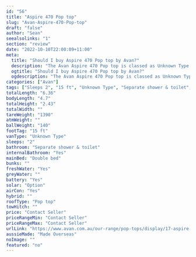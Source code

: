 ```yaml
---
id: "56"
title: "Aspire 470 Pop top"
slug: "Avan-Aspire-470-Pop-top"
draft: "false"
author: "Sean"
seealsolinks: "1"
section: "review"
date: "2022-10-10T22:00:09+11:00"
meta:
  title: "Should I buy Aspire 470 Pop top by Avan?"
  description: "The Avan Aspire 470 Pop top is classed as Unknown Type, and sleeps 2 people. It is Made Overseas and comes in at 15 ft. It generally has Separate shower & toilet."
  ogtitle: "Should I buy Aspire 470 Pop top by Avan?"
  ogdescription: "The Avan Aspire 470 Pop top is classed as Unknown Type, and sleeps 2 people. It is Made Overseas and comes in at 15 ft. It generally has Separate shower & toilet."
categories: ["Avan"]
tags: ["Sleeps 2", "15 ft", "Unknown Type", "Separate shower & toilet", "Pop top", "Price Unknown", "Made Overseas"]
totalLength: "6.36"
bodyLength: "4.7"
totalHeight: "2.43"
totalWidth: ""
tareWeight: "1390"
atmWeight: ""
ballWeight: "140"
footTag: "15 ft"
vanType: "Unknown Type"
sleeps: "2"
bathroom: "Separate shower & toilet"
internalBathroom: "Yes"
mainBed: "Double bed"
bunks: ""
freshWater: "Yes"
greyWater: ""
battery: "Yes"
solar: "Option"
airCon: "Yes"
hybrid: ""
roofType: "Pop top"
towHitch: ""
price: "Contact Seller"
priceRangeMin: "Contact Seller"
priceRangeMax: "Contact Seller"
urlLink: "https://www.avan.com.au/our-range/pop-tops/display/17-aspire-400-series-pop-top"
aussieMade: "Made Overseas"
noImage: ""
featured: "no"
---
```

